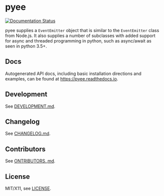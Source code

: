 # pyee

[![Documentation Status](https://readthedocs.org/projects/pyee/badge/?version=latest)](https://pyee.readthedocs.io/en/latest/?badge=latest)

pyee supplies a `EventEmitter` object that is similar to the
`EventEmitter` class from Node.js. It also supplies a number of subclasses
with added support for async and threaded programming in python, such as
async/await as seen in python 3.5+.

## Docs

Autogenerated API docs, including basic installation directions and examples,
can be found at <https://pyee.readthedocs.io>.

## Development

See [DEVELOPMENT.md](./DEVELOPMENT.md).

## Changelog

See [CHANGELOG.md](./CHANGELOG.md).

## Contributors

See [ONTRIBUTORS.,md](./CONTRIBUTORS.md).

## License

MIT/X11, see [LICENSE](./LICENSE).
